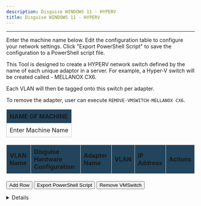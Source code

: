 ```yaml
---
description: Disguise WINDOWS 11 - HYPERV
title: Disguise WINDOWS 11 - HYPERV
---
```


---
<p>Enter the machine name below. Edit the configuration table to configure your network settings. Click "Export PowerShell Script" to save the configuration to a PowerShell script file.</p>

This Tool is designed to create a HYPERV network switch defined by the name of each unique adaptor in a server.
For example, a Hyper-V switch will be created called - MELLANOX CX6.

Each VLAN will then be tagged onto this switch per adapter.

To remove the adapter, user can execute `REMOVE-VMSWITCH-MELLANOX CX6`.

<table id="machineNameTable">
  <thead>
    <tr>
      <th>NAME OF MACHINE</th>
    </tr>
  </thead>
  <tbody>
    <tr>
      <td contenteditable="true" id="machineNameCell">Enter Machine Name</td>
    </tr>
  </tbody>
</table>

<table id="networkConfigTable">
  <thead>
    <tr>
      <th>VLAN Name</th>
      <th>Disguise Hardware Configuration</th>
      <th>Adapter Name</th>
      <th>VLAN</th>
      <th>IP Address</th>
      <th>Actions</th>
    </tr>
  </thead>
  <tbody>
    <!-- Rows will be dynamically populated -->
  </tbody>
</table>

<button class="btn" onclick="addRow()">Add Row</button>
<button class="btn" onclick="exportPowerShell()">Export PowerShell Script</button>
<button class="add-row-btn" onclick="exportRemoveVMSwitch()">Remove VMSwitch</button>

<style>
  /* Style fix for dropdown and table */
  input[list] {
    width: 100%;
    box-sizing: border-box;
  }

  table {
    width: 100%;
    border-collapse: collapse;
    margin-bottom: 20px;
  }

  th, td {
    border: 1px solid #ccc;
    padding: 8px;
    text-align: left;
  }

  th {
    background-color: #22445c
  }

  td select, td input {
    width: 100%;
  }
</style>

<script>
  // Initial Network Configuration for first 4 rows (Make sure VLAN values are numbers, not strings)
const networkConfig = [
    { VLANName: "d3Net", DisguiseConfig: "A - 10Gbit", AdapterName: "Intel(R) I210 Gigabit Network Connection", VLAN: 10, IP: "" },
    { VLANName: "ARTNET", DisguiseConfig: "B - 10Gbit", AdapterName: "Intel(R) I210 Gigabit Network Connection", VLAN: 20, IP: "" },
    { VLANName: "Media Net", DisguiseConfig: "C - 100Gbit", AdapterName: "Intel(R) I210 Gigabit Network Connection", VLAN: 30, IP: "" },
    { VLANName: "MGMT", DisguiseConfig: "D - 100Gbit", AdapterName: "Intel(R) I210 Gigabit Network Connection", VLAN: 40, IP: "" }
];

// Adapter options for dropdown (alphabetized)
const adapterOptions = [
    "Intel(R) Ethernet Controller X710 for 10GBASE-T",
    "Intel(R) Ethernet Controller X710 for 10GBASE-T #2",
    "Intel(R) Ethernet Controller X722 for 10GBASE-T #1",
    "Intel(R) Ethernet Controller X722 for 10GBASE-T #2",
    "Intel(R) I210 Gigabit Network Connection",
    "Intel(R) I210 Gigabit Network Connection #2",
    "Intel(R) I210 Gigabit Network Connection #3",
    "Intel(R) I210 Gigabit Network Connection #4",
    "Mellanox ConnectX-6 Dx Adapter",
    "Mellanox ConnectX-6 Dx Adapter #2",
    "Mellanox ConnectX-5 Dx Adapter",
  "Mellanox ConnectX-5 Dx Adapter #2",
].sort();

// Disguise hardware configurations (alphabetized)
const disguiseOptions = [
    "10Gbit - 1",
    "10Gbit - 2",
    "1Gbit - 3",
    "1Gbit - 4",
    "A - 10Gbit",
    "A - d3Net 1Gbit",
    "B - 10Gbit",
    "B - Media 10Gbit",
    "C - 100Gbit",
    "C - Media 10Gbit",
    "D - 100Gbit",
    "D - 25Gbit",
    "E - 100Gbit",
    "E - 25Gbit",
    "F - 100Gbit"
].sort();

// Popular VLAN names
const vlanNameOptions = [
    "d3Net",
    "KVM Net",
    "Media Net",
    "Automation Net (PSN)",
    "NDI Net",
    "Internet",
    "sACN/Artnet",
    "OSC/Control",
    "Omnical",
    "PTZ Camera Control",
    "MGMT"
].sort();

// Populate the configuration table with initial data
function populateTable() {
    const tableBody = document.getElementById('networkConfigTable').querySelector('tbody');
    tableBody.innerHTML = ''; // Clear existing rows
    networkConfig.forEach((config, index) => {
        const row = document.createElement('tr');
        row.innerHTML = `
            <td>
                <input list="vlanNames" value="${config.VLANName}" oninput="updateConfig(${index}, 'VLANName', this.value)" />
                <datalist id="vlanNames">
                    ${vlanNameOptions.map(option => `<option value="${option}"></option>`).join('')}
                </datalist>
            </td>
            <td>
                <select onchange="updateConfig(${index}, 'DisguiseConfig', this.value)">
                    ${disguiseOptions.map(option => 
                        `<option value="${option}" ${option === config.DisguiseConfig ? 'selected' : ''}>${option}</option>`
                    ).join('')}
                </select>
            </td>
            <td>
                <select onchange="updateConfig(${index}, 'AdapterName', this.value)">
                    ${adapterOptions.map(adapter => 
                        `<option value="${adapter}" ${adapter === config.AdapterName ? 'selected' : ''}>${adapter}</option>`
                    ).join('')}
                </select>
            </td>
            <td contenteditable="true" oninput="updateConfig(${index}, 'VLAN', parseInt(this.textContent.trim()) || '')">${config.VLAN}</td>
            <td contenteditable="true" oninput="updateConfig(${index}, 'IP', this.textContent.trim())">${config.IP}</td>
            <td><button class="btn" onclick="deleteRow(${index})">Delete</button></td>
        `;
        tableBody.appendChild(row);
    });
}

// Update configuration array when a change is made in the table
function updateConfig(index, key, value) {
    networkConfig[index][key] = value;
}

// Add a new row with default configuration
function addRow() {
    const lastRow = networkConfig[networkConfig.length - 1] || {};
    const lastVLAN = lastRow.VLAN || 0;

    // Increment VLAN by 10
    const newVLAN = lastVLAN + 10;

    networkConfig.push({ 
        VLANName: "", 
        DisguiseConfig: lastRow.DisguiseConfig || disguiseOptions[0], 
        AdapterName: lastRow.AdapterName || adapterOptions[0], 
        VLAN: newVLAN, 
        IP: "" 
    });
    populateTable();
}


// Delete a row from the table
function deleteRow(index) {
    if (confirm("Are you sure you want to delete this row?")) {
        networkConfig.splice(index, 1);
        populateTable();
}

// Export configuration as PowerShell Script
function exportPowerShell() {
    const machineName = document.getElementById('machineNameCell').textContent.trim();
    if (!machineName || machineName === "Enter Machine Name") {
        alert("Please enter a valid machine name!");
        return;
    }

    let psScript = `# ${machineName} - Disguise HYPERV Config\n\n`;

    // Set to track the switches already added
    const switchesAdded = new Set();

    networkConfig.forEach(config => {
        if (config.AdapterName && config.DisguiseConfig && config.VLANName) {
            // The Switch Name is based on the Adapter Name
            const switchName = config.AdapterName;
            // The Net Adapter Name is based on the Disguise Hardware Configuration
            const netAdapterName = config.DisguiseConfig;

            // Add the New-VMSwitch command only if the switch hasn't been added yet
            if (!switchesAdded.has(switchName)) {
                psScript += `New-VMSwitch -Name "${switchName}" -AllowManagementOS $true -NetAdapterName "${netAdapterName}"\n`;
                switchesAdded.add(switchName); // Mark this switch as added
            }

            // Create VM Network Adapter using the VLAN Name
            psScript += `Add-VMNetworkAdapter -ManagementOS -Name "${config.VLANName}" -SwitchName "${switchName}"\n`;

            // Set VLAN ID using the VLAN Name
            psScript += `Set-VMNetworkAdapterVlan -VMNetworkAdapterName "${config.VLANName}" -VlanId ${config.VLAN || 0} -Access -ManagementOS\n`;

            if (config.IP) {
                psScript += `# Assign IP Address: ${config.IP} to VLAN ${config.VLAN}\n`;
            }
        }
    });

    // Create and download the PowerShell script with dynamic file name
    const blob = new Blob([psScript], { type: "text/plain" });
    const url = URL.createObjectURL(blob);
    const link = document.createElement('a');
    link.href = url;
    link.download = `${machineName}-NETWORK-CONFIG.ps1`;
    document.body.appendChild(link);
    link.click();
    document.body.removeChild(link);
}


// Function to generate the PowerShell script for removing VMSwitch for each NIC
function exportRemoveVMSwitch() {
    // Get all unique adapter names in the networkConfig array
    const uniqueAdapters = [...new Set(networkConfig.map(config => config.AdapterName))];

    // Start the PowerShell script
    let psScript = '# PowerShell script to remove VMSwitch for each NIC\n\n';

    // Loop through each unique adapter name and add the Remove-VMSwitch command
    uniqueAdapters.forEach(adapter => {
        psScript += `Remove-VMSwitch -Name "${adapter}" -Force\n`;
    });

    // Create and download the PowerShell script with dynamic file name
    const blob = new Blob([psScript], { type: "text/plain" });
    const url = URL.createObjectURL(blob);
    const link = document.createElement('a');
    link.href = url;
    link.download = "REMOVE-VMSWITCH.ps1"; // Download as a fixed name file
    document.body.appendChild(link);
    link.click();
    document.body.removeChild(link);
}

window.onload = function() {
    populateTable();  // This will populate the table when the page is loaded or refreshed
};
</script>

<details>
With Special Thanks to ,
:Spencer Pokorski, for a hint with the IP ranges
:Joe Theobold
</Details>